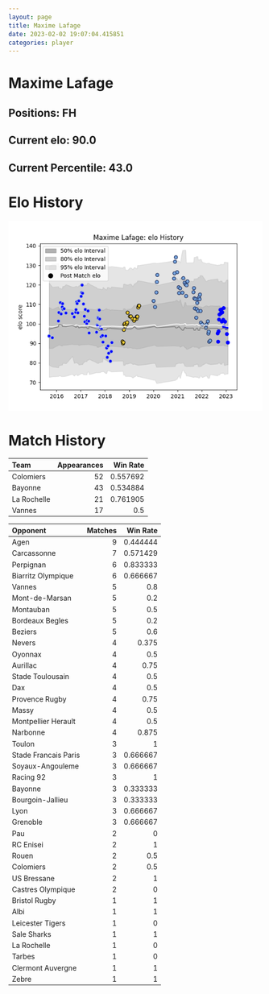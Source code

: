 ```yaml
---  
layout: page  
title: Maxime Lafage  
date: 2023-02-02 19:07:04.415851  
categories: player  
---
```

# Maxime Lafage

## Positions: FH

## Current elo: 90.0

## Current Percentile: 43.0

# Elo History


![elo history](history_MaximeLafage.png)
# Match History


| Team        |   Appearances |   Win Rate |
|:------------|--------------:|-----------:|
| Colomiers   |            52 |   0.557692 |
| Bayonne     |            43 |   0.534884 |
| La Rochelle |            21 |   0.761905 |
| Vannes      |            17 |   0.5      |

| Opponent             |   Matches |   Win Rate |
|:---------------------|----------:|-----------:|
| Agen                 |         9 |   0.444444 |
| Carcassonne          |         7 |   0.571429 |
| Perpignan            |         6 |   0.833333 |
| Biarritz Olympique   |         6 |   0.666667 |
| Vannes               |         5 |   0.8      |
| Mont-de-Marsan       |         5 |   0.2      |
| Montauban            |         5 |   0.5      |
| Bordeaux Begles      |         5 |   0.2      |
| Beziers              |         5 |   0.6      |
| Nevers               |         4 |   0.375    |
| Oyonnax              |         4 |   0.5      |
| Aurillac             |         4 |   0.75     |
| Stade Toulousain     |         4 |   0.5      |
| Dax                  |         4 |   0.5      |
| Provence Rugby       |         4 |   0.75     |
| Massy                |         4 |   0.5      |
| Montpellier Herault  |         4 |   0.5      |
| Narbonne             |         4 |   0.875    |
| Toulon               |         3 |   1        |
| Stade Francais Paris |         3 |   0.666667 |
| Soyaux-Angouleme     |         3 |   0.666667 |
| Racing 92            |         3 |   1        |
| Bayonne              |         3 |   0.333333 |
| Bourgoin-Jallieu     |         3 |   0.333333 |
| Lyon                 |         3 |   0.666667 |
| Grenoble             |         3 |   0.666667 |
| Pau                  |         2 |   0        |
| RC Enisei            |         2 |   1        |
| Rouen                |         2 |   0.5      |
| Colomiers            |         2 |   0.5      |
| US Bressane          |         2 |   1        |
| Castres Olympique    |         2 |   0        |
| Bristol Rugby        |         1 |   1        |
| Albi                 |         1 |   1        |
| Leicester Tigers     |         1 |   0        |
| Sale Sharks          |         1 |   1        |
| La Rochelle          |         1 |   0        |
| Tarbes               |         1 |   0        |
| Clermont Auvergne    |         1 |   1        |
| Zebre                |         1 |   1        |